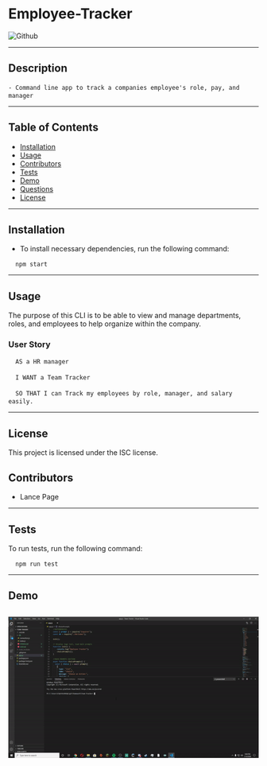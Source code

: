 
  # Employee-Tracker

  ![Github](https://img.shields.io/github/last-commit/6ftdotexe/Employee-Tracker)
  
  ---

  ## Description
    - Command line app to track a companies employee's role, pay, and manager

---
  ## Table of Contents
   - [Installation](#installation)
   - [Usage](#usage)
   - [Contributors](#contributors)
   - [Tests](#tests)
   - [Demo](#demo)
   - [Questions](#questions)
   - [License](#license)

 ---

  ## Installation
 
  - To install necessary dependencies, run the following command:

```
  npm start
```

---

  ## Usage
 The purpose of this CLI is to be able to view and manage departments, roles, and employees to help organize within the company.

  ### User Story

```
  AS a HR manager

  I WANT a Team Tracker

  SO THAT I can Track my employees by role, manager, and salary easily.
```

---

  ## License

  This project is licensed under the ISC license.

  ## Contributors

  - Lance Page

 ---
 
  ## Tests

  To run tests, run the following command:

```
  npm run test
  ```
  ---
  
  ## Demo
  
  ## ![Team Tracker demo](./assets/demo.gif)
